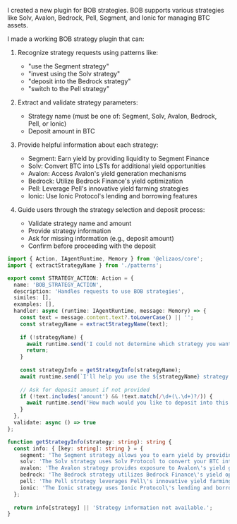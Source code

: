 I created a new plugin for BOB strategies. BOB supports various strategies like Solv, Avalon, Bedrock, Pell, Segment, and Ionic for managing BTC assets.

I made a working BOB strategy plugin that can:

1. Recognize strategy requests using patterns like:
   - "use the Segment strategy"
   - "invest using the Solv strategy"
   - "deposit into the Bedrock strategy"
   - "switch to the Pell strategy"

2. Extract and validate strategy parameters:
   - Strategy name (must be one of: Segment, Solv, Avalon, Bedrock, Pell, or Ionic)
   - Deposit amount in BTC

3. Provide helpful information about each strategy:
   - Segment: Earn yield by providing liquidity to Segment Finance
   - Solv: Convert BTC into LSTs for additional yield opportunities
   - Avalon: Access Avalon's yield generation mechanisms
   - Bedrock: Utilize Bedrock Finance's yield optimization
   - Pell: Leverage Pell's innovative yield farming strategies
   - Ionic: Use Ionic Protocol's lending and borrowing features

4. Guide users through the strategy selection and deposit process:
   - Validate strategy name and amount
   - Provide strategy information
   - Ask for missing information (e.g., deposit amount)
   - Confirm before proceeding with the deposit


```typescript:agent/src/plugins/bob-plugin/src/actions/strategy.ts
import { Action, IAgentRuntime, Memory } from '@elizaos/core';
import { extractStrategyName } from './patterns';

export const STRATEGY_ACTION: Action = {
  name: 'BOB_STRATEGY_ACTION',
  description: 'Handles requests to use BOB strategies',
  similes: [],
  examples: [],
  handler: async (runtime: IAgentRuntime, message: Memory) => {
    const text = message.content.text?.toLowerCase() || '';
    const strategyName = extractStrategyName(text);
    
    if (!strategyName) {
      await runtime.send('I could not determine which strategy you want to use. Please specify a valid strategy (Segment, Solv, Avalon, Bedrock, Pell, or Ionic).');
      return;
    }
    
    const strategyInfo = getStrategyInfo(strategyName);
    await runtime.send(`I'll help you use the ${strategyName} strategy.\n\n${strategyInfo}`);
    
    // Ask for deposit amount if not provided
    if (!text.includes('amount') && !text.match(/\d+(\.\d+)?/)) {
      await runtime.send('How much would you like to deposit into this strategy?');
    }
  },
  validate: async () => true
};

function getStrategyInfo(strategy: string): string {
  const info: { [key: string]: string } = {
    segment: 'The Segment strategy allows you to earn yield by providing liquidity to Segment Finance. Your BTC will be used to mint seBTC tokens.',
    solv: 'The Solv strategy uses Solv Protocol to convert your BTC into LSTs (Liquid Staking Tokens) for additional yield opportunities.',
    avalon: 'The Avalon strategy provides exposure to Avalon\'s yield generation mechanisms through their specialized vaults.',
    bedrock: 'The Bedrock strategy utilizes Bedrock Finance\'s yield optimization to generate returns on your BTC.',
    pell: 'The Pell strategy leverages Pell\'s innovative yield farming strategies to maximize returns on your BTC.',
    ionic: 'The Ionic strategy uses Ionic Protocol\'s lending and borrowing features to generate yield on your BTC deposits.'
  };
  
  return info[strategy] || 'Strategy information not available.';
}
```